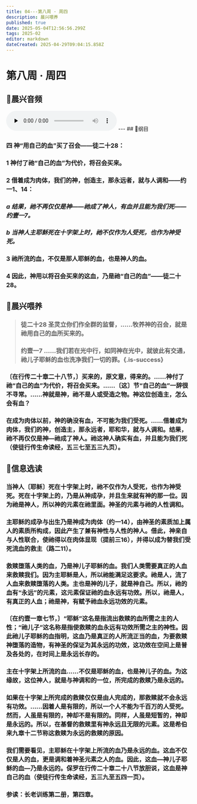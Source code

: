 ```yaml
---
title: 04---第八周 · 周四
description: 晨兴喂养
published: true
date: 2025-05-04T12:56:56.299Z
tags: 2025-02
editor: markdown
dateCreated: 2025-04-29T09:04:15.858Z
---
```


# 第八周 · 周四
## 🎵晨兴音频
<audio id="audio" controls="" preload="none">
      <source id="mp3" src="/2025-02/week8/week8day4.mp3">
</audio>
---
## 📖纲目

### 四   神“用自己的血”买了召会——徒二十28：

### 1   神付了祂“自己的血”为代价，将召会买来。

### 2   借着成为肉体，我们的神，创造主，那永远者，就与人调和——约一1、14：

### *a   结果，祂不再仅仅是神——祂成了神人，有血并且能为我们死——约壹一7。*

### *b   当神人主耶稣死在十字架上时，祂不仅作为人受死，也作为神受死。*

### 3   祂所流的血，不仅是那人耶稣的血，也是神人的血。

### 4   因此，神用以将召会买来的这血，乃是祂“自己的血”——徒二十28。

## 📖晨兴喂养

>### 徒二十28    圣灵立你们作全群的监督，……牧养神的召会，就是祂用自己的血所买来的。
>
>### 约壹一7     ……我们若在光中行，如同神在光中，就彼此有交通，祂儿子耶稣的血也洗净我们一切的罪。{.is-success}

### 〔在行传二十章二十八节，〕买来的，原文意，得来的。……神付了祂“自己的血”为代价，将召会买来。……〔这〕节“自己的血”一辞很不寻常。……神就是神，祂不是人或受造之物。神这位创造主，怎么会有血？

### 在成为肉体以前，神的确没有血，不可能为我们受死。……借着成为肉体，我们的神，创造主，那永远者，耶和华，就与人调和。结果，祂不再仅仅是神—祂成了神人。祂这神人确实有血，并且能为我们死（使徒行传生命读经，五三七至五三九页）。

## 📖信息选读

### 当神人〔耶稣〕死在十字架上时，祂不仅作为人受死，也作为神受死。死在十字架上的，乃是从神成孕，并且生来就有神的那一位。因为祂是神人，所以神的元素在祂里面。神圣的元素与祂的人性调和。

### 主耶稣的成孕与出生乃是神成为肉体（约一14），由神圣的素质加上属人的素质所构成，因此产生了兼有神性与人性的神人。借此，神亲自与人性联合，使祂得以在肉体显现（提前三16），并得以成为替我们受死流血的救主（路二11）。

### 救赎堕落人类的血，乃是神儿子耶稣的血。我们人类需要真正的人血来救赎我们。因为主耶稣是人，所以祂能满足这要求。祂是人，流了人血来救赎堕落的人类。主也是神的儿子，就是神自己。所以，祂的血有“永远”的元素，这元素保证祂的血永远有功效。所以，祂是人，有真正的人血；祂是神，有赋予祂血永远功效的元素。

### 〔在约壹一章七节，〕“耶稣”这名是指流出救赎的血所需之主的人性；“祂儿子”这名称是指使救赎的血永远有功效所需之主的神性。因此祂儿子耶稣的血指明，这血乃是真正的人所流正当的血，为要救赎神堕落的造物，有神圣的保证为其永远的功效，这功效在空间上是普及各处的，在时间上是永远长存的。

### 主在十字架上所流的血……不仅是耶稣的血，也是神儿子的血。为这缘故，这位神人，就是与神调和的一位，所完成的救赎乃是永远的。

### 如果在十字架上所完成的救赎仅仅是由人完成的，那救赎就不会永远有功效。……因着人是有限的，所以一个人不能为千百万的人受死。然而，人虽是有限的，神却不是有限的。同样，人虽是短暂的，神却是永远的。所以，在基督的救赎里有神永远且无限的元素。这是希伯来九章十二节称这救赎为永远的救赎的原因。

### 我们需要看见，主耶稣在十字架上所流的血乃是永远的血。这血不仅仅是人的血，更是调和着神圣元素之人的血。因此，这血—神儿子耶稣的血—乃是永远的。保罗在行传二十章二十八节放胆说，这血是神自己的血（使徒行传生命读经，五三九至五四一页）。

### 参读：长老训练第二册，第四章。
<!-- Google tag (gtag.js) -->
<script async src="https://www.googletagmanager.com/gtag/js?id=G-1P8709Z16T"></script>
<script>
  window.dataLayer = window.dataLayer || [];
  function gtag(){dataLayer.push(arguments);}
  gtag('js', new Date());

  gtag('config', 'G-1P8709Z16T');
</script>